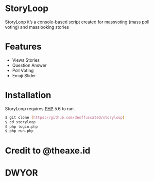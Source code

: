 # StoryLoop

StoryLoop it’s a console-based script created for massvoting (mass poll voting) and masslooking stories

# Features

  - Views Stories
  - Question Answer
  - Poll Voting
  - Emoji Slider

# Installation

StoryLoop requires [PHP](https://www.php.net/) 5.6 to run.

```sh
$ git clone [https://github.com/deoffuscated/storyloop]
$ cd storyloop
$ php login.php
$ php run.php
```
# Credit to @theaxe.id 
# DWYOR
